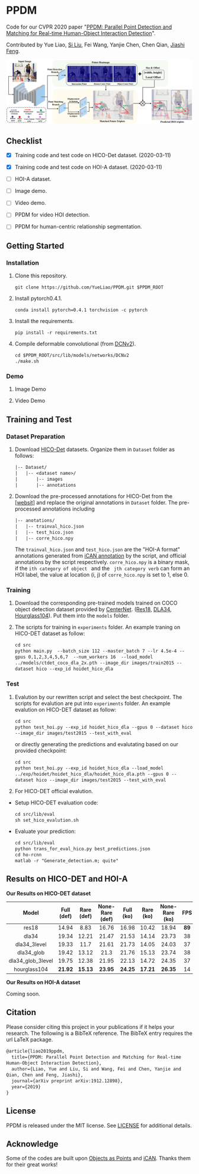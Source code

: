 # PPDM
Code for our CVPR 2020 paper "[PPDM: Parallel Point Detection and Matching for Real-time Human-Object
Interaction Detection](https://arxiv.org/pdf/1912.12898)".

Contributed by Yue Liao, [Si Liu](http://colalab.org/people), Fei Wang, Yanjie Chen, Chen Qian, [Jiashi Feng](https://sites.google.com/site/jshfeng/).

![](paper_images/framework.png)

## Checklist
- [x] Training code and test code on HICO-Det dataset. (2020-03-11)
- [x] Training code and test code on HOI-A dataset. (2020-03-11)
- [ ] HOI-A dataset.
- [ ] Image demo.
- [ ] Video demo.
- [ ] PPDM for video HOI detection.
- [ ] PPDM for human-centric relationship segmentation.


## Getting Started
### Installation
1. Clone this repository.

    ~~~
    git clone https://github.com/YueLiao/PPDM.git $PPDM_ROOT
    ~~~
2. Install pytorch0.4.1.

    ~~~
    conda install pytorch=0.4.1 torchvision -c pytorch
    ~~~
3. Install the requirements.
    
    ~~~
    pip install -r requirements.txt
    ~~~
4. Compile deformable convolutional (from [DCNv2](https://github.com/CharlesShang/DCNv2/tree/pytorch_0.4)).

    ~~~
    cd $PPDM_ROOT/src/lib/models/networks/DCNv2
    ./make.sh
    ~~~
### Demo
1. Image Demo

2. Video Demo


## Training and Test
### Dataset Preparation
1. Download [HICO-Det](https://drive.google.com/open?id=1QZcJmGVlF9f4h-XLWe9Gkmnmj2z1gSnk) datasets. Organize them in `Dataset` folder as follows:

    ~~~
    |-- Dataset/
    |   |-- <dataset name>/
    |       |-- images
    |       |-- annotations
    ~~~
2. Download the pre-processed annotations for HICO-Det from the [[websit]](https://drive.google.com/open?id=1WI-gsNLS-t0Kh8TVki1wXqc3y2Ow1f2R) and replace the original annotations in `Dataset` folder. The pre-processed annotations including

    ~~~
    |-- anotations/
    |   |-- trainval_hico.json
    |   |-- test_hico.json
    |   |-- corre_hico.npy
    ~~~
    The `trainval_hico.json` and `test_hico.json` are the "HOI-A format" annotations generated from [iCAN annotation](https://drive.google.com/open?id=1le4aziSn_96cN3dIPCYyNsBXJVDD8-CZ) by the script, and official annotations by the script respectively. `corre_hico.npy` is a binary mask, if the `ith category of object ` and the ` jth category verb` can form an HOI label, the value at location (i, j) of `corre_hico.npy` is set to 1, else 0.

### Training
1. Download the corresponding pre-trained models trained on COCO object detection dataset provided by  [CenterNet](https://github.com/xingyizhou/CenterNet). ([Res18](https://drive.google.com/open?id=1b-_sjq1Pe_dVxt5SeFmoadMfiPTPZqpz), [DLA34](https://drive.google.com/open?id=1pl_-ael8wERdUREEnaIfqOV_VF2bEVRT), [Hourglass104](https://drive.google.com/open?id=1-5bT5ZF8bXriJ-wAvOjJFrBLvZV2-mlV)). Put them into the `models` folder.

2. The scripts for training in `experiments` folder.  An example traning on HICO-DET dataset as follow:

    ~~~
    cd src
    python main.py  --batch_size 112 --master_batch 7 --lr 4.5e-4 --gpus 0,1,2,3,4,5,6,7  --num_workers 16  --load_model ../models/ctdet_coco_dla_2x.pth --image_dir images/train2015 --dataset hico --exp_id hoidet_hico_dla
    ~~~
### Test
1. Evalution by our rewritten script and select the best checkpoint. The scripts for evalution are put into `experiments` folder.  An example evalution on HICO-DET dataset as follow:

    ```
    cd src
    python test_hoi.py --exp_id hoidet_hico_dla --gpus 0 --dataset hico --image_dir images/test2015 --test_with_eval
    ```
    
    or directly generating the predictions and evalutating based on our provided checkpoint:
    
    ```
    cd src
    python test_hoi.py --exp_id hoidet_hico_dla --load_model ../exp/hoidet/hoidet_hico_dla/hoidet_hico_dla.pth --gpus 0 --dataset hico --image_dir images/test2015 --test_with_eval
    ```
    
2. For HICO-DET official evalution.

- Setup HICO-DET evaluation code:

    ~~~
    cd src/lib/eval
    sh set_hico_evalution.sh
    ~~~
- Evaluate your prediction:

    ~~~
    cd src/lib/eval
    python trans_for_eval_hico.py best_predictions.json
    cd ho-rcnn
    matlab -r "Generate_detection.m; quite"
    ~~~
## Results on HICO-DET and HOI-A
**Our Results on HICO-DET dataset**

|Model| Full (def)| Rare (def)| None-Rare (def)|Full (ko)| Rare (ko)| None-Rare (ko)|FPS|Download|
|:---:|:---:|:---:|:---:|:---:|:---:|:---:|:---:|:---:|
|res18| 14.94|	8.83|	16.76|	16.98	|10.42|18.94|**89**|[model](https://drive.google.com/file/d/1L2Ns78F0HD5DRMx68KMyZ1L97ulq5Cwn/view?usp=sharing)|
|dla34| 19.34	|12.21|	21.47	|21.53|	14.14	|23.73|38|[model](https://drive.google.com/open?id=1pNuadiDbHHyAB4kC_II4RKlEOBgKScd6)|
|dla34_3level|19.33	|11.7|	21.61|	21.73|	14.05|	24.03|37|[model](https://drive.google.com/open?id=1wEZ1wgP9vUfm23lr1_t4V7IufCIi3SoZ)|
|dla34_glob|19.42	|13.12|	21.3|	21.76|	15.13|	23.74|38|[model](https://drive.google.com/open?id=15DjWsLR5EA7KejFq6XS4jTkVtJGgRU3M)|
|dla34_glob_3level|19.75	|12.38|	21.95|	22.13|	14.72|	24.35|37|[model](https://drive.google.com/open?id=1CaaDAchPKyh4TYjQIycWERCYerdetR1x)|
|hourglass104|**21.92**|	**15.13**|	**23.95**|	**24.25**|	**17.21**|	**26.35**|14|[model](https://drive.google.com/open?id=1nw2msm437JVfxme5fbdpIFsyZ46S-jtI)|

**Our Results on HOI-A dataset**

Coming soon.

## Citation
Please consider citing this project in your publications if it helps your research. The following is a BibTeX reference. The BibTeX entry requires the url LaTeX package.

~~~
@article{liao2019ppdm,
  title={PPDM: Parallel Point Detection and Matching for Real-time Human-Object Interaction Detection},
  author={Liao, Yue and Liu, Si and Wang, Fei and Chen, Yanjie and Qian, Chen and Feng, Jiashi},
  journal={arXiv preprint arXiv:1912.12898},
  year={2019}
}
~~~
## License
PPDM is released under the MIT license. See [LICENSE](LICENSE) for additional details.
## Acknowledge
Some of the codes are built upon [Objects as Points](https://github.com/xingyizhou/CenterNet) and [iCAN](https://github.com/vt-vl-lab/iCAN). Thanks them for their great works!

